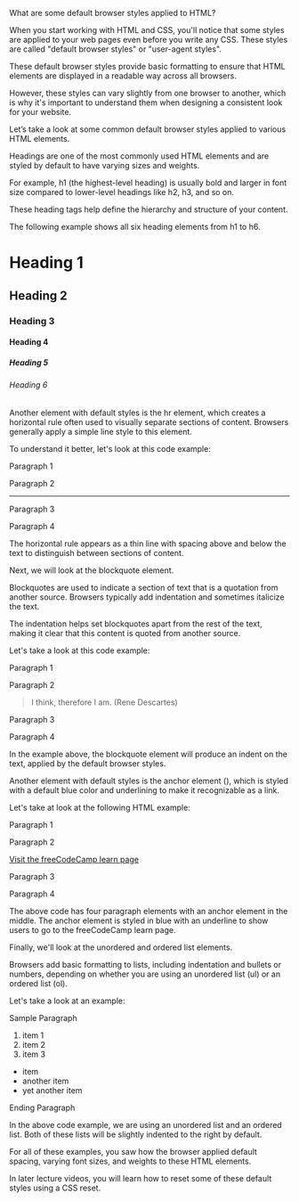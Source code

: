 <!-- @format -->

What are some default browser styles applied to HTML?

When you start working with HTML and CSS, you'll notice that some styles are applied to your web pages even before you write any CSS. These styles are called "default browser styles" or "user-agent styles".

These default browser styles provide basic formatting to ensure that HTML elements are displayed in a readable way across all browsers.

However, these styles can vary slightly from one browser to another, which is why it's important to understand them when designing a consistent look for your website.

Let’s take a look at some common default browser styles applied to various HTML elements.

Headings are one of the most commonly used HTML elements and are styled by default to have varying sizes and weights.

For example, h1 (the highest-level heading) is usually bold and larger in font size compared to lower-level headings like h2, h3, and so on.

These heading tags help define the hierarchy and structure of your content.

The following example shows all six heading elements from h1 to h6.

<h1>Heading 1</h1>
<h2>Heading 2</h2>
<h3>Heading 3</h3>
<h4>Heading 4</h4>
<h5>Heading 5</h5>
<h6>Heading 6</h6>
Another element with default styles is the hr element, which creates a horizontal rule often used to visually separate sections of content. Browsers generally apply a simple line style to this element.

To understand it better, let's look at this code example:

<p>Paragraph 1</p>
<p>Paragraph 2</p>
<hr>
<p>Paragraph 3</p>
<p>Paragraph 4</p>
The horizontal rule appears as a thin line with spacing above and below the text to distinguish between sections of content.

Next, we will look at the blockquote element.

Blockquotes are used to indicate a section of text that is a quotation from another source. Browsers typically add indentation and sometimes italicize the text.

The indentation helps set blockquotes apart from the rest of the text, making it clear that this content is quoted from another source.

Let's take a look at this code example:

<p>Paragraph 1</p>
<p>Paragraph 2</p>
<blockquote>I think, therefore I am. (Rene Descartes)</blockquote>
<p>Paragraph 3</p>
<p>Paragraph 4</p>
In the example above, the blockquote element will produce an indent on the text, applied by the default browser styles.

Another element with default styles is the anchor element (<a>), which is styled with a default blue color and underlining to make it recognizable as a link.

Let's take at look at the following HTML example:

<p>Paragraph 1</p>
<p>Paragraph 2</p>
<a href="https://freecodecamp.org/">Visit the freeCodeCamp learn page</a>
<p>Paragraph 3</p>
<p>Paragraph 4</p>
The above code has four paragraph elements with an anchor element in the middle. The anchor element is styled in blue with an underline to show users to go to the freeCodeCamp learn page.

Finally, we'll look at the unordered and ordered list elements.

Browsers add basic formatting to lists, including indentation and bullets or numbers, depending on whether you are using an unordered list (ul) or an ordered list (ol).

Let's take a look at an example:

<p>Sample Paragraph</p>
<ol>
  <li>item 1</li>
  <li>item 2</li>
  <li>item 3</li>
</ol>
<ul>
  <li>item</li>
  <li>another item</li>
  <li>yet another item</li>
</ul>
<p>Ending Paragraph</p>
In the above code example, we are using an unordered list and an ordered list. Both of these lists will be slightly indented to the right by default.

For all of these examples, you saw how the browser applied default spacing, varying font sizes, and weights to these HTML elements.

In later lecture videos, you will learn how to reset some of these default styles using a CSS reset.
